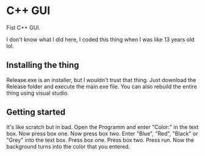 # C++ GUI

Fist C++ GUI.

I don't know what I did here, I coded this thing when I was like 13 years old lol.

## Installing the thing

Release.exe is an installer, but I wouldn't trust that thing. Just download the Release folder and execute the main.exe file.
You can also rebuild the entire thing using visual studio.

## Getting started

It's like scratch but in bad.
Open the Programm and enter "Color:" in the text box.
Now press box one.
Now press box two.
Enter "Blue", "Red", "Black" or "Grey" into the text box.
Press box one.
Press box two.
Press run.
Now the background turns into the color that you entered.
